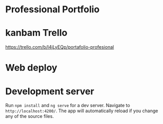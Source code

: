 # Professional Portfolio

# kanbam Trello

https://trello.com/b/l4jLyEQp/portafolio-profesional

# Web deploy

# Development server

Run `npm install` and `ng serve` for a dev server. Navigate to `http://localhost:4200/`. The app will automatically reload if you change any of the source files.
